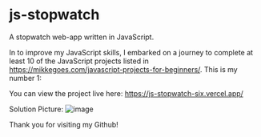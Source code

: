 # js-stopwatch
A stopwatch web-app written in JavaScript. 

In to improve my JavaScript skills, I embarked on a journey to complete at least 10 of the JavaScript projects listed in https://mikkegoes.com/javascript-projects-for-beginners/. This is my number 1:

You can view the project live here: https://js-stopwatch-six.vercel.app/

Solution Picture:
![image](https://user-images.githubusercontent.com/71140995/184877486-8d5dd33a-1341-4d67-9cad-ccac0e00a928.png)

Thank you for visiting my Github!
